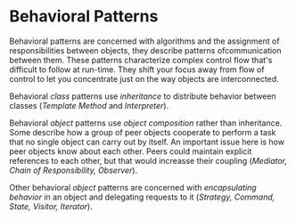 # Behavioral Patterns

Behavioral patterns are concerned with algorithms and the assignment of responsibilities between objects, they describe patterns ofcommunication between them. These patterns characterize complex control flow that's difficult to follow at run-time. They shift your focus away from flow of control to let you concentrate just on the way objects are interconnected.

Behavioral _class_ patterns use _inheritance_ to distribute behavior between classes (_Template Method_ and _Interpreter_).

Behavioral _object_ patterns use _object composition_ rather than inheritance. Some describe how a group of peer objects cooperate to perform a task that no single object can carry out by itself. An important issue here is how peer objects know about each other. Peers could maintain explicit references to each other, but that would increasse their coupling (_Mediator, Chain of Responsibility, Observer_).

Other behavioral _object_ patterns are concerned with _encapsulating behavior_ in an object and delegating requests to it (_Strategy, Command, State, Visitor, Iterator_).
